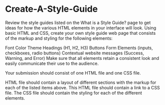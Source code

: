 # Create-A-Style-Guide
Review the style guides listed on the What is a Style Guide? page to get ideas for how the various HTML elements in your interface will look.  Using basic HTML and CSS, create your own style guide web page that consists of the markup and styling for the following elements:

Font
Color Theme
Headings (H1, H2, H3)
Buttons
Form Elements (inputs, checkboxes, radio buttons)
Contextual website messages (Success, Warning, and Error)
Make sure that all elements retain a consistent look and easily communicate their use to the audience.

Your submission should consist of one HTML file and one CSS file.

HTML file should contain a layout of different sections with the markup for each of the listed items above.  This HTML file should contain a link to a CSS file.  The CSS  file should contain the styling for each of the different elements.
